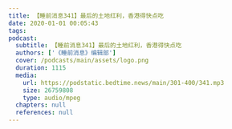 ```yaml
---
title: 【睡前消息341】最后的土地红利，香港得快点吃
date: 2020-01-01 00:05:43
tags:
podcast:
  subtitle: 【睡前消息341】最后的土地红利，香港得快点吃
  authors: ['《睡前消息》编辑部']
  cover: /podcasts/main/assets/logo.png
  duration: 1115
  media:
    url: https://podstatic.bedtime.news/main/301-400/341.mp3
    size: 26759808
    type: audio/mpeg
  chapters: null
  references: null
---
```


